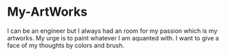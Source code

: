 # My-ArtWorks
I can be an engineer but I always had an room for my passion which is my artworks. My urge is to paint whatever I am aquanted with. I want to give a face of my thoughts by colors and brush.
